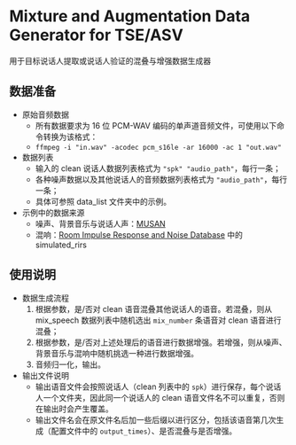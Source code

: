 # Mixture and Augmentation Data Generator for TSE/ASV

用于目标说话人提取或说话人验证的混叠与增强数据生成器

## 数据准备

- 原始音频数据
  - 所有数据要求为 16 位 PCM-WAV 编码的单声道音频文件，可使用以下命令转换为该格式：
  - `ffmpeg -i "in.wav" -acodec pcm_s16le -ar 16000 -ac 1 "out.wav"`
- 数据列表
  - 输入的 clean 说话人数据列表格式为 `"spk" "audio_path"`，每行一条；
  - 各种噪声数据以及其他说话人的音频数据列表格式为 `"audio_path"`，每行一条；
  - 具体可参照 data_list 文件夹中的示例。
- 示例中的数据来源
  - 噪声、背景音乐与说话人声：[MUSAN](https://www.openslr.org/17/)
  - 混响：[Room Impulse Response and Noise Database](https://www.openslr.org/28/) 中的 simulated_rirs

## 使用说明

- 数据生成流程
  1. 根据参数，是/否对 clean 语音混叠其他说话人的语音。若混叠，则从 mix_speech 数据列表中随机选出 `mix_number` 条语音对 clean 语音进行混叠；
  2. 根据参数，是/否对上述处理后的语音进行数据增强。若增强，则从噪声、背景音乐与混响中随机挑选一种进行数据增强。
  3. 音频归一化，输出。
- 输出文件说明
  - 输出语音文件会按照说话人（clean 列表中的 `spk`）进行保存，每个说话人一个文件夹，因此同一个说话人的 clean 语音文件名不可以重复，否则在输出时会产生覆盖。
  - 输出文件名会在原文件名后加一些后缀以进行区分，包括该语音第几次生成（配置文件中的 `output_times`）、是否混叠与是否增强。

